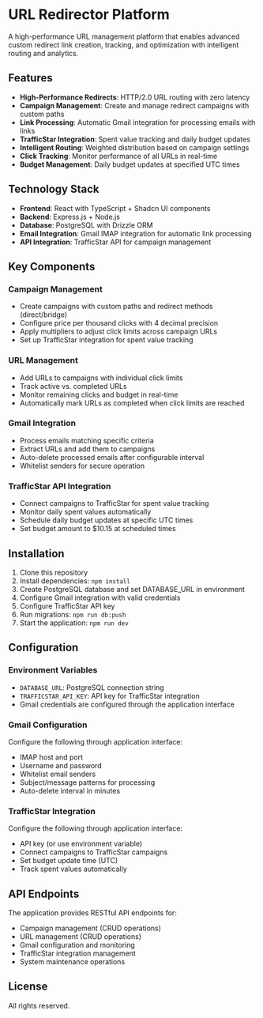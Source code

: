 # URL Redirector Platform

A high-performance URL management platform that enables advanced custom redirect link creation, tracking, and optimization with intelligent routing and analytics.

## Features

- **High-Performance Redirects**: HTTP/2.0 URL routing with zero latency
- **Campaign Management**: Create and manage redirect campaigns with custom paths
- **Link Processing**: Automatic Gmail integration for processing emails with links
- **TrafficStar Integration**: Spent value tracking and daily budget updates
- **Intelligent Routing**: Weighted distribution based on campaign settings
- **Click Tracking**: Monitor performance of all URLs in real-time
- **Budget Management**: Daily budget updates at specified UTC times

## Technology Stack

- **Frontend**: React with TypeScript + Shadcn UI components
- **Backend**: Express.js + Node.js
- **Database**: PostgreSQL with Drizzle ORM
- **Email Integration**: Gmail IMAP integration for automatic link processing
- **API Integration**: TrafficStar API for campaign management

## Key Components

### Campaign Management

- Create campaigns with custom paths and redirect methods (direct/bridge)
- Configure price per thousand clicks with 4 decimal precision
- Apply multipliers to adjust click limits across campaign URLs
- Set up TrafficStar integration for spent value tracking

### URL Management

- Add URLs to campaigns with individual click limits
- Track active vs. completed URLs
- Monitor remaining clicks and budget in real-time
- Automatically mark URLs as completed when click limits are reached

### Gmail Integration

- Process emails matching specific criteria
- Extract URLs and add them to campaigns
- Auto-delete processed emails after configurable interval
- Whitelist senders for secure operation

### TrafficStar API Integration

- Connect campaigns to TrafficStar for spent value tracking
- Monitor daily spent values automatically
- Schedule daily budget updates at specific UTC times
- Set budget amount to $10.15 at scheduled times

## Installation

1. Clone this repository
2. Install dependencies: `npm install`
3. Create PostgreSQL database and set DATABASE_URL in environment
4. Configure Gmail integration with valid credentials
5. Configure TrafficStar API key
6. Run migrations: `npm run db:push`
7. Start the application: `npm run dev`

## Configuration

### Environment Variables

- `DATABASE_URL`: PostgreSQL connection string
- `TRAFFICSTAR_API_KEY`: API key for TrafficStar integration
- Gmail credentials are configured through the application interface

### Gmail Configuration

Configure the following through application interface:
- IMAP host and port
- Username and password
- Whitelist email senders
- Subject/message patterns for processing
- Auto-delete interval in minutes

### TrafficStar Integration

Configure the following through application interface:
- API key (or use environment variable)
- Connect campaigns to TrafficStar campaigns
- Set budget update time (UTC)
- Track spent values automatically

## API Endpoints

The application provides RESTful API endpoints for:
- Campaign management (CRUD operations)
- URL management (CRUD operations)
- Gmail configuration and monitoring
- TrafficStar integration management
- System maintenance operations

## License

All rights reserved.